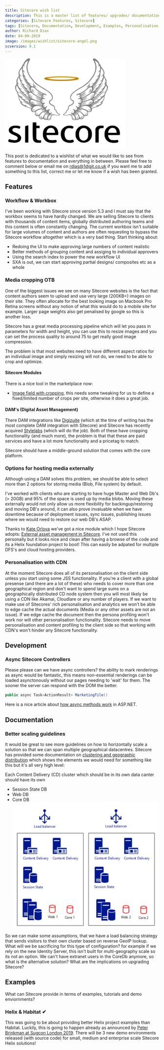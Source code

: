 ```yaml
---
title: Sitecore wish list
description: This is a master list of features/ upgrades/ documentation that we wish Sitecore would have
categories: [Sitecore Features, Sitecore]
tags: [Sitecore, Documentation, Development, Examples, Personalisation, DAM]
author: Richard Dias
date: 04-09-2019
image: /images/wishlist/sitecore-angel.png
scversion: 9.1
---
```

![sitecore angel](/images/wishlist/sitecore-angel.png "sitecore angel")

This post is dedicated to a wishlist of what we would like to see from features to documentation and everything in between. 
Please feel free to comment below or email me on <rdias@1digit.co.uk> if you want me to add something to this list, correct me or let me know if a wish has been granted.
<!--more-->

## Features
### Workflow & Workbox
I've been working with Sitecore since version 5.3 and I must say that the workbox seems to have hardly changed.
We are selling Sitecore to clients with thousands of content items, globally distributed authoring teams and this content is often constantly changing. The current workbox isn't suitable for large volumes of content and authors are often requesting to bypass the Sitecore workflow altogether which is a very bad thing.
Start thinking about:
* Redoing the UI to make approving large numbers of content realistic
* Better methods of grouping content and assiging to individual approvers
* Using the search index to power the new workflow UI
* SXA is out, we can start approving partial designs/ composites etc as a whole

### Media cropping OTB
One of the biggest issues we see on many Sitecore websites is the fact that content authors seem to upload and use very large (200KB<) images on their site. They often allocate for the best looking image on Macbook Pro Retina screens without any notion of what this would do to a mobile site for example.
Larger page weights also get penalised by google so this is another loss.

Sitecore has a great media processing pipeline which will let you pass in parameters for width and height, you can use this to resize images and you can set the process quality to around 75 to get really good image compression.

The problem is that most websites need to have different aspect ratios for an individual image and simply resizing will not do, we need to be able to crop and optimize.

#### Sitecore Modules
There is a nice tool in the marketplace now:
* [Image field with cropping](https://marketplace.sitecore.net/Modules/I/ImageCropping.aspx?sc_lang=en "Image field with cropping Sitecore module"), this needs some tweaking for us to define a fixed/limited number of crops per site, otherwise it does a great job.

#### DAM's (Digital Asset Management)
There DAM integrations like [Digizuite](https://www.digizuite.com/digital-asset-management-for-sitecore "Digizuite sitecore integration") (which at the time of writing has the most complete DAM integration with Sitecore) and Sitecore has recently acquired [Stylelabs](https://www.sitecore.com/en-gb/company/press-and-media/press-releases/2018/10/sitecore-to-acquire-innovative-content-marketing-software-vendor-stylelabs "Sitecore aquires Stylelabs") (which will do the job). Both of these have cropping functionality (and much more), the problem is that that these are paid services and have a lot more functionality and a pricetag to match. 

Sitecore should have a middle-ground solution that comes with the core platform.

### Options for hosting media externally
Although using a DAM solves this problem, we should be able to select more than 2 options for storing media (Blob, File system) by default.

I've worked with clients who are starting to have huge Master and Web Db's (> 20GB) and 95% of the space is used up by media blobs. Moving these externally would not only allow us more flexibility for backingup/restoring and moving DB's around, it can also prove invaluable when we have downtime because of deployment issues, sync issues, publishing issues where we would need to restore our web DB's ASAP.

Thanks to [Kate Orlova](https://github.com/kate-orlova/external-asset-management-in-sitecore "Kate Orlova") we've got a nice module which I hope Sitecore adopts:
[External asset management in Sitecore](https://marketplace.sitecore.net/Modules/E/External_asset_management_in_Sitecore.aspx?sc_lang=en "External asset management in Sitecore module. "). I've not used this personally but it looks nice and clean after having a browse of the code and its a Helix foundation project to boot!
This can easily be adpated for multiple DFS's and cloud hosting providers.

### Personalisation with CDN
At the moment Sitecore does all of its personalisation on the client side unless you start using some JSS functionality.
If you're a client with a global presense (and there are a lot of these) who needs to cover more than one geographical region and don't want to spend large sums on a geographically distributed CD node system then you will most likely be using a CDN like Akamai, Cloudlare or any number of players.
If we want to make use of Sitecores' rich personalisation and analytics we won't be able to edge cache the actual documents (Media or any other assets are not an issue). If we edge cache the document then the persona profiling won't work nor will other personalisation functionality.
Sitecore needs to move personalisation and content profiling to the client side so that working with CDN's won't hinder any Sitecore functionality.

## Development
### Async Sitecore Controllers
Please please can we have async controllers? the ability to mark renderings as async would be fantastic, this means non-essential renderings can be loaded asynctonously without our pages needing to 'wait' for them. The sooner the server can respond with the DOM the better.
```csharp
public async Task<ActionResult> MarketingTile()
```
Here is a nice article about [how async methods work](https://docs.microsoft.com/en-us/aspnet/mvc/overview/performance/using-asynchronous-methods-in-aspnet-mvc-4 "Using Asynchronous Methods in ASP.NET MVC 4") in ASP.NET.

## Documentation
### Better scaling guidelines
It would be great to see more guidelines on how to horizontally scale a solution so that we can span multiple geographical datacentres.
Sitecore has provided some documentation on [clustering and geographic distribution](https://doc.sitecore.com/developers/90/platform-administration-and-architecture/en/clustering-and-geographic-distribution.html "Clustering and geographic distribution")  which shows the elements we would need for something like this but it's all very high level:

Each Content Delivery (CD) cluster which should be in its own data canter should have its own 
 * Session State DB
 * Web DB 
 * Core DB
 ![Sitecore horizontal web cluster](/images/wishlist/web-clusters.png "Sitecore horizontal web cluster")

So we can make some assumptions, that we have a load balancing strategy that sends visitors to their own cluster based on reverse GeoIP lookup.
What will we be sacrificing for this type of configuration? for example if we rely on the new Identity Server, this isn't built for multi-geography scale so its not an option. 
We can't have extranet users in the CoreDb anymore, so what is the alternative soluiton?
What are the implications on upgrading Sitecore?

## Examples
What can Sitecore provide in terms of examples, tutorials and demo enviornments?

### Helix & Habitat  &#10004;
This was going to be about providing better Helix project examples than Habitat. Luckily, this is going to happen already as announced by [Peter Brinkman at Sugcon London 2019](https://www.sugcon.eu/agenda/#day2  "Sugcon link").
There will be 3 new demo environments released (with source code) for small, medium and enterprise scale Sitecore Helix solutions!

